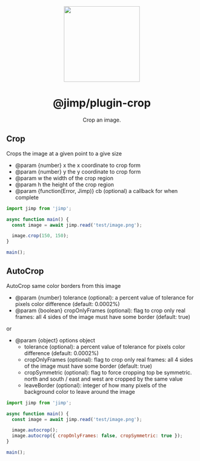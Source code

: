 <div align="center">
  <img width="200" height="200"
    src="https://s3.amazonaws.com/pix.iemoji.com/images/emoji/apple/ios-11/256/crayon.png">
  <h1>@jimp/plugin-crop</h1>
  <p>Crop an image.</p>
</div>

## Crop

Crops the image at a given point to a give size

- @param {number} x the x coordinate to crop form
- @param {number} y the y coordinate to crop form
- @param w the width of the crop region
- @param h the height of the crop region
- @param {function(Error, Jimp)} cb (optional) a callback for when complete

```js
import jimp from 'jimp';

async function main() {
  const image = await jimp.read('test/image.png');

  image.crop(150, 150);
}

main();
```

## AutoCrop

AutoCrop same color borders from this image

- @param {number} tolerance (optional): a percent value of tolerance for pixels color difference (default: 0.0002%)
- @param {boolean} cropOnlyFrames (optional): flag to crop only real frames: all 4 sides of the image must have some border (default: true)

or

- @param {object} options object
  - tolerance (optional): a percent value of tolerance for pixels color difference (default: 0.0002%)
  - cropOnlyFrames (optional): flag to crop only real frames: all 4 sides of the image must have some border (default: true)
  - cropSymmetric (optional): flag to force cropping top be symmetric. north and south / east and west are cropped by the same value
  - leaveBorder (optional): integer of how many pixels of the background color to leave around the image

```js
import jimp from 'jimp';

async function main() {
  const image = await jimp.read('test/image.png');

  image.autocrop();
  image.autocrop({ cropOnlyFrames: false, cropSymmetric: true });
}

main();
```

